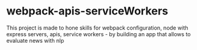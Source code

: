 # webpack-apis-serviceWorkers
This project is made to hone skills for webpack configuration, node with express servers, apis, service workers - by building an app that allows to evaluate news with nlp

